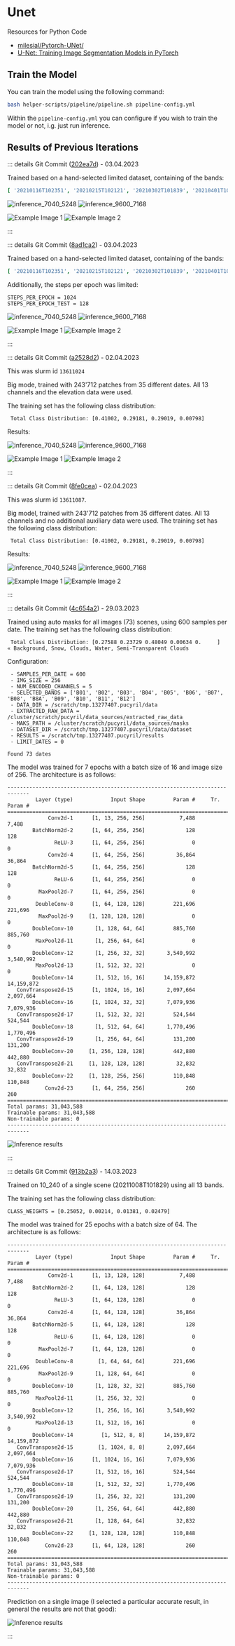 # Unet

Resources for Python Code

- [milesial/Pytorch-UNet/](https://github.com/milesial/Pytorch-UNet/tree/master)
- [U-Net: Training Image Segmentation Models in PyTorch](https://pyimagesearch.com/2021/11/08/u-net-training-image-segmentation-models-in-pytorch/)

## Train the Model

You can train the model using the following command:

```bash
bash helper-scripts/pipeline/pipeline.sh pipeline-config.yml
```

Within the `pipeline-config.yml` you can configure if you wish to train the model or not, i.g. just run inference.

## Results of Previous Iterations

::: details Git Commit ([202ea7d](https://github.com/wp99cp/bachelor-thesis/commit/202ea7d)) - 03.04.2023

Trained based on a hand-selected limited dataset, containing of the bands:

```yml
[ '20210116T102351', '20210215T102121', '20210302T101839', '20210401T101559', '20210406T102021', '20210531T101559', '20210625T102021', '20210720T101559', '20210913T102021', '20211018T101939', '20211028T102039', '20211013T101951' ]
```

![inference_7040_5248](../images/results/202ea7d/inference_7040_5248_202ea7d.png)
![inference_9600_7168](../images/results/202ea7d/inference_9600_7168_202ea7d.png)

![Example Image 1](../images/results/202ea7d/example_image_1_202ea7d.png)
![Example Image 2](../images/results/202ea7d/example_image_2_202ea7d.png)

:::


::: details Git Commit ([8ad1ca2](https://github.com/wp99cp/bachelor-thesis/commit/8ad1ca2)) - 03.04.2023

Trained based on a hand-selected limited dataset, containing of the bands:

```yml
[ '20210116T102351', '20210215T102121', '20210302T101839', '20210401T101559', '20210406T102021', '20210531T101559', '20210625T102021', '20210720T101559', '20210913T102021', '20211018T101939', '20211028T102039', '20211013T101951' ]
```

Additionally, the steps per epoch was limited:

```
STEPS_PER_EPOCH = 1024
STEPS_PER_EPOCH_TEST = 128
```

![inference_7040_5248](../images/results/8ad1ca2/inference_7040_5248_8ad1ca2.png)
![inference_9600_7168](../images/results/8ad1ca2/inference_9600_7168_8ad1ca2.png)

![Example Image 1](../images/results/8ad1ca2/example_image_1_8ad1ca2.png)
![Example Image 2](../images/results/8ad1ca2/example_image_2_8ad1ca2.png)


:::


::: details Git Commit ([a2528d2](https://github.com/wp99cp/bachelor-thesis/commit/a2528d2)) - 02.04.2023

This was slurm id `13611024`

Big mode, trained with 243'712 patches from 35 different dates. All 13 channels and the elevation data were used.

The training set has the following class distribution:

```
 Total Class Distribution: [0.41002, 0.29181, 0.29019, 0.00798]
```

Results:

![inference_7040_5248](../images/results/a2528d2/inference_7040_5248_a2528d2.png)
![inference_9600_7168](../images/results/a2528d2/inference_9600_7168_a2528d2.png)

![Example Image 1](../images/results/a2528d2/example_image_1_a2528d2.png)
![Example Image 2](../images/results/a2528d2/example_image_2_a2528d2.png)

:::

::: details Git Commit ([8fe0cea](https://github.com/wp99cp/bachelor-thesis/commit/8fe0cea)) - 02.04.2023

This was slurm id `13611087`.

Big model, trained with 243'712 patches from 35 different dates. All 13 channels and no additional auxiliary data were
used. The training set has the following class distribution:

```
 Total Class Distribution: [0.41002, 0.29181, 0.29019, 0.00798]
```

Results:

![inference_7040_5248](../images/results/8fe0cea/inference_7040_5248_8fe0cea.png)
![inference_9600_7168](../images/results/8fe0cea/inference_9600_7168_8fe0cea.png)

![Example Image 1](../images/results/8fe0cea/example_image_1_8fe0cea.png)
![Example Image 2](../images/results/8fe0cea/example_image_2_8fe0cea.png)

:::

::: details Git Commit ([4c654a2](https://github.com/wp99cp/bachelor-thesis/commit/4c654a2)) - 29.03.2023

Trained using auto masks for all images (73) scenes, using 600 samples per date. The training set has the following
class distribution:

```
 Total Class Distribution: [0.27588 0.23729 0.48049 0.00634 0.     ]
« Background, Snow, Clouds, Water, Semi-Transparent Clouds
```

Configuration:

```
 - SAMPLES_PER_DATE = 600
 - IMG_SIZE = 256
 - NUM_ENCODED_CHANNELS = 5
 - SELECTED_BANDS = ['B01', 'B02', 'B03', 'B04', 'B05', 'B06', 'B07', 'B08', 'B8A', 'B09', 'B10', 'B11', 'B12']
 - DATA_DIR = /scratch/tmp.13277407.pucyril/data
 - EXTRACTED_RAW_DATA = /cluster/scratch/pucyril/data_sources/extracted_raw_data
 - MAKS_PATH = /cluster/scratch/pucyril/data_sources/masks
 - DATASET_DIR = /scratch/tmp.13277407.pucyril/data/dataset
 - RESULTS = /scratch/tmp.13277407.pucyril/results
 - LIMIT_DATES = 0

Found 73 dates
```

The model was trained for 7 epochs with a batch size of 16 and image size of 256. The architecture is as follows:

```
-----------------------------------------------------------------------------
         Layer (type)            Input Shape         Param #     Tr. Param #
=============================================================================
             Conv2d-1      [1, 13, 256, 256]           7,488           7,488
        BatchNorm2d-2      [1, 64, 256, 256]             128             128
               ReLU-3      [1, 64, 256, 256]               0               0
             Conv2d-4      [1, 64, 256, 256]          36,864          36,864
        BatchNorm2d-5      [1, 64, 256, 256]             128             128
               ReLU-6      [1, 64, 256, 256]               0               0
          MaxPool2d-7      [1, 64, 256, 256]               0               0
         DoubleConv-8      [1, 64, 128, 128]         221,696         221,696
          MaxPool2d-9     [1, 128, 128, 128]               0               0
        DoubleConv-10       [1, 128, 64, 64]         885,760         885,760
         MaxPool2d-11       [1, 256, 64, 64]               0               0
        DoubleConv-12       [1, 256, 32, 32]       3,540,992       3,540,992
         MaxPool2d-13       [1, 512, 32, 32]               0               0
        DoubleConv-14       [1, 512, 16, 16]      14,159,872      14,159,872
   ConvTranspose2d-15      [1, 1024, 16, 16]       2,097,664       2,097,664
        DoubleConv-16      [1, 1024, 32, 32]       7,079,936       7,079,936
   ConvTranspose2d-17       [1, 512, 32, 32]         524,544         524,544
        DoubleConv-18       [1, 512, 64, 64]       1,770,496       1,770,496
   ConvTranspose2d-19       [1, 256, 64, 64]         131,200         131,200
        DoubleConv-20     [1, 256, 128, 128]         442,880         442,880
   ConvTranspose2d-21     [1, 128, 128, 128]          32,832          32,832
        DoubleConv-22     [1, 128, 256, 256]         110,848         110,848
            Conv2d-23      [1, 64, 256, 256]             260             260
=============================================================================
Total params: 31,043,588
Trainable params: 31,043,588
Non-trainable params: 0
-----------------------------------------------------------------------------
```

![Inference results](../images/results/4c654a2/inference_2021-04-21_260.png)

:::

::: details Git Commit ([913b2a3](https://github.com/wp99cp/bachelor-thesis/tree/913b2a38017)) - 14.03.2023

Trained on 10_240 of a single scene (20211008T101829) using all 13 bands.

The training set has the following class distribution:

```
CLASS_WEIGHTS = [0.25052, 0.00214, 0.01381, 0.02479]
```

The model was trained for 25 epochs with a batch size of 64. The architecture is as follows:

```
-----------------------------------------------------------------------------
         Layer (type)            Input Shape         Param #     Tr. Param #
=============================================================================
             Conv2d-1      [1, 13, 128, 128]           7,488           7,488
        BatchNorm2d-2      [1, 64, 128, 128]             128             128
               ReLU-3      [1, 64, 128, 128]               0               0
             Conv2d-4      [1, 64, 128, 128]          36,864          36,864
        BatchNorm2d-5      [1, 64, 128, 128]             128             128
               ReLU-6      [1, 64, 128, 128]               0               0
          MaxPool2d-7      [1, 64, 128, 128]               0               0
         DoubleConv-8        [1, 64, 64, 64]         221,696         221,696
          MaxPool2d-9       [1, 128, 64, 64]               0               0
        DoubleConv-10       [1, 128, 32, 32]         885,760         885,760
         MaxPool2d-11       [1, 256, 32, 32]               0               0
        DoubleConv-12       [1, 256, 16, 16]       3,540,992       3,540,992
         MaxPool2d-13       [1, 512, 16, 16]               0               0
        DoubleConv-14         [1, 512, 8, 8]      14,159,872      14,159,872
   ConvTranspose2d-15        [1, 1024, 8, 8]       2,097,664       2,097,664
        DoubleConv-16      [1, 1024, 16, 16]       7,079,936       7,079,936
   ConvTranspose2d-17       [1, 512, 16, 16]         524,544         524,544
        DoubleConv-18       [1, 512, 32, 32]       1,770,496       1,770,496
   ConvTranspose2d-19       [1, 256, 32, 32]         131,200         131,200
        DoubleConv-20       [1, 256, 64, 64]         442,880         442,880
   ConvTranspose2d-21       [1, 128, 64, 64]          32,832          32,832
        DoubleConv-22     [1, 128, 128, 128]         110,848         110,848
            Conv2d-23      [1, 64, 128, 128]             260             260
=============================================================================
Total params: 31,043,588
Trainable params: 31,043,588
Non-trainable params: 0
-----------------------------------------------------------------------------
```

Prediction on a single image (I selected a particular accurate result, in general the results are not that good):

![Inference results](../images/results/913b2a3801/inference_2021-10-08_2374.png)

:::

